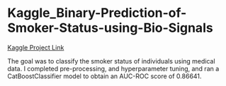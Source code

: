 # Kaggle_Binary-Prediction-of-Smoker-Status-using-Bio-Signals


[Kaggle Project Link](https://www.kaggle.com/competitions/playground-series-s3e24/overview)

The goal was to classify the smoker status of individuals using medical data. I completed pre-processing, and hyperparameter tuning, and ran a CatBoostClassifier model to obtain an AUC-ROC score of 0.86641. 
